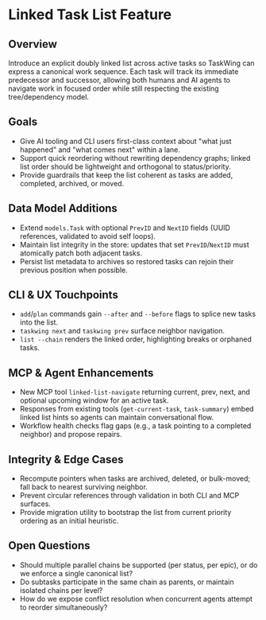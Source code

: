 # Linked Task List Feature

## Overview

Introduce an explicit doubly linked list across active tasks so TaskWing can express a canonical work sequence. Each task will track its immediate predecessor and successor, allowing both humans and AI agents to navigate work in focused order while still respecting the existing tree/dependency model.

## Goals

- Give AI tooling and CLI users first-class context about "what just happened" and "what comes next" within a lane.
- Support quick reordering without rewriting dependency graphs; linked list order should be lightweight and orthogonal to status/priority.
- Provide guardrails that keep the list coherent as tasks are added, completed, archived, or moved.

## Data Model Additions

- Extend `models.Task` with optional `PrevID` and `NextID` fields (UUID references, validated to avoid self loops).
- Maintain list integrity in the store: updates that set `PrevID`/`NextID` must atomically patch both adjacent tasks.
- Persist list metadata to archives so restored tasks can rejoin their previous position when possible.

## CLI & UX Touchpoints

- `add`/`plan` commands gain `--after` and `--before` flags to splice new tasks into the list.
- `taskwing next` and `taskwing prev` surface neighbor navigation.
- `list --chain` renders the linked order, highlighting breaks or orphaned tasks.

## MCP & Agent Enhancements

- New MCP tool `linked-list-navigate` returning current, prev, next, and optional upcoming window for an active task.
- Responses from existing tools (`get-current-task`, `task-summary`) embed linked list hints so agents can maintain conversational flow.
- Workflow health checks flag gaps (e.g., a task pointing to a completed neighbor) and propose repairs.

## Integrity & Edge Cases

- Recompute pointers when tasks are archived, deleted, or bulk-moved; fall back to nearest surviving neighbor.
- Prevent circular references through validation in both CLI and MCP surfaces.
- Provide migration utility to bootstrap the list from current priority ordering as an initial heuristic.

## Open Questions

- Should multiple parallel chains be supported (per status, per epic), or do we enforce a single canonical list?
- Do subtasks participate in the same chain as parents, or maintain isolated chains per level?
- How do we expose conflict resolution when concurrent agents attempt to reorder simultaneously?

